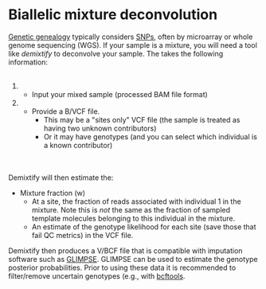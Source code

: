 # Biallelic mixture deconvolution
[Genetic genealogy](https://en.wikipedia.org/wiki/Genetic_genealogy) typically considers [SNPs](https://en.wikipedia.org/wiki/Single-nucleotide_polymorphism), often by microarray or whole genome sequencing (WGS). If your sample is a mixture, you will need a tool like *demixtify* to deconvolve your sample. The takes the following information: <br>
<br>
1. * Input your mixed sample (processed BAM file format)
2. * Provide a B/VCF file. 
     * This may be a "sites only" VCF file (the sample is treated as having two unknown contributors)
	 * Or it may have genotypes (and you can select which individual is a known contributor)

<br>
<br>
Demixtify will then estimate the:

*  Mixture fraction (w)
   * At a site, the fraction of reads associated with individual 1 in the mixture. Note this is *not* the same as the fraction of sampled template molecules belonging to this individual in the mixture.
   * An estimate of the genotype likelihood for each site (save those that fail QC metrics) in the VCF file.
   
Demixtify then produces a V/BCF file that is compatible with imputation software such as [GLIMPSE](https://en.wikipedia.org/wiki/Single-nucleotide_polymorphism). GLIMPSE can be used to estimate the genotype posterior probabilities. Prior to using these data it is recommended to filter/remove uncertain genotypes (e.g., with [bcftools](https://github.com/samtools/bcftools).

<br>
<br>




